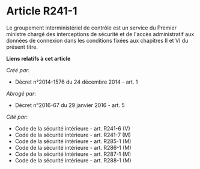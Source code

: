 # Article R241-1

Le groupement interministériel de contrôle est un service du Premier ministre chargé des interceptions de sécurité et de
l'accès administratif aux données de connexion dans les conditions fixées aux chapitres II et VI du présent titre.

**Liens relatifs à cet article**

_Créé par_:

  - Décret n°2014-1576 du 24 décembre 2014 - art. 1

_Abrogé par_:

  - Décret n°2016-67 du 29 janvier 2016 - art. 5

_Cité par_:

  - Code de la sécurité intérieure - art. R241-6 (V)
  - Code de la sécurité intérieure - art. R241-7 (M)
  - Code de la sécurité intérieure - art. R285-1 (M)
  - Code de la sécurité intérieure - art. R286-1 (M)
  - Code de la sécurité intérieure - art. R287-1 (M)
  - Code de la sécurité intérieure - art. R288-1 (M)
